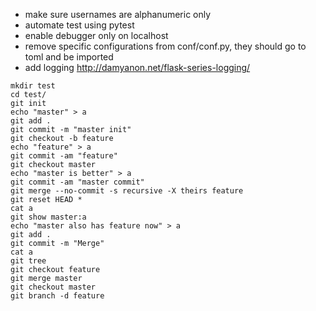   - make sure usernames are alphanumeric only
  - automate test using pytest
  - enable debugger only on localhost
  - remove specific configurations from conf/conf.py, they should go to toml and be imported
  - add logging http://damyanon.net/flask-series-logging/


```
mkdir test
cd test/
git init
echo "master" > a
git add .
git commit -m "master init"
git checkout -b feature
echo "feature" > a
git commit -am "feature"
git checkout master
echo "master is better" > a
git commit -am "master commit"
git merge --no-commit -s recursive -X theirs feature
git reset HEAD *
cat a
git show master:a
echo "master also has feature now" > a
git add .
git commit -m "Merge"
cat a
git tree
git checkout feature
git merge master
git checkout master
git branch -d feature
```
